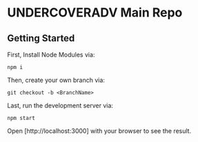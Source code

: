 # UNDERCOVERADV Main Repo

## Getting Started

First, Install Node Modules via:

```
npm i
```

Then, create your own branch via:
```
git checkout -b <BranchName>
```

Last, run the development server via:

```
npm start
```

Open [http://localhost:3000] with your browser to see the result.
